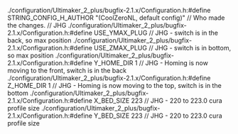 ./configuration/Ultimaker_2_plus/bugfix-2.1.x/Configuration.h:#define STRING_CONFIG_H_AUTHOR "(CoolZeroNL, default config)" // Who made the changes.    // JHG
./configuration/Ultimaker_2_plus/bugfix-2.1.x/Configuration.h:#define USE_YMAX_PLUG   // JHG - switch is in the back, so max position
./configuration/Ultimaker_2_plus/bugfix-2.1.x/Configuration.h:#define USE_ZMAX_PLUG   // JHG - switch is in bottom, so max position
./configuration/Ultimaker_2_plus/bugfix-2.1.x/Configuration.h:#define Y_HOME_DIR 1     // JHG - Homing is now moving to the front, switch is in the back
./configuration/Ultimaker_2_plus/bugfix-2.1.x/Configuration.h:#define Z_HOME_DIR 1     // JHG - Homing is now moving to the top, switch is in the bottom
./configuration/Ultimaker_2_plus/bugfix-2.1.x/Configuration.h:#define X_BED_SIZE 223      // JHG - 220 to 223.0 cura profile size
./configuration/Ultimaker_2_plus/bugfix-2.1.x/Configuration.h:#define Y_BED_SIZE 223      // JHG - 220 to 223.0 cura profile size

